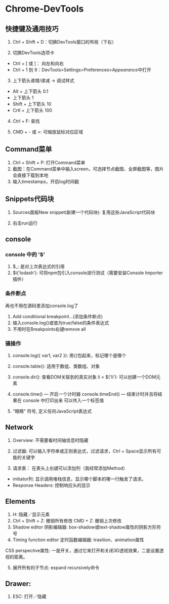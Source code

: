 # Chrome-DevTools

## 快捷键及通用技巧
1. Ctrl + Shift + D：切换DevTools窗口的布局（下右）

2. 切换DevTools选项卡
- Ctrl + [ 或 ]： 向左和向右
- Ctrl + 1 到 9：DevTools>Settings>Preferences>*Appearance*中打开

3. 上下箭头递增/递减    -> 调试样式
- Alt + 上下箭头 0.1
- 上下箭头 1
- Shift + 上下箭头 10
- Crtl + 上下箭头 100

4. Ctrl + F: 查找

5. CMD + - 或 =: 可缩放鼠标对应区域

## Command菜单
1. Ctrl + Shift + P: 打开Command菜单
2. 截图：在Command菜单中输入screen，可选择节点截图、全屏截图等，图片会直接下载到本地
3. 输入timestamps，开启log时间戳

## Snippets代码块
1. Sources面板New snippet(新建一个代码块):  复用这些JavaScript代码块

2. 右击run运行

## console
### console 中的 '$'
1. $_: 是对上次表达式的引用
2. $i('lodash'):  可将npm包引入console进行测试（需要安装Console Importer插件）

### 条件断点
再也不用在源码里添加console.log了
1.  Add conditional breakpoint...(添加条件断点)
2. 输入console.log()或值为true/false的条件表达式
3. 不用时在Breakpoints右键remove all

### 骚操作
1. console.log({ var1, var2 }): 用{}包起来，标记哪个是哪个

2. console.table(): 适用于数组、类数组、对象

3. console.dir(): 查看DOM关联到的真实对象
li = $('li'): 可以创建一个DOM元素

4. console.time() — 开启一个计时器
console.timeEnd() — 结束计时并且将结果在 console 中打印出来
可以传入一个标签值

5. "眼睛" 符号, 定义任何JavaScript表达式

## Network
1. Overview:  不需要看时间轴信息时隐藏

2. 过滤器: 可以输入字符串或正则表达式，过滤请求，Ctrl + Space显示所有可能的关键字

3. 请求表：
在表头上右键可以添加列（我经常添加Method）
- initiator列: 显示调用堆栈信息，显示哪个脚本的哪一行触发了请求。
- Response Headers: 控制响应头的显示

## Elements
1. H: 隐藏／显示元素
2. Ctrl + Shift + Z: 撤销所有修改
   CMD + Z: 撤销上次修改
3. Shadow editor 阴影编辑器: box-shadow或text-shadow属性的阴影方形符号
4. Timing function editor 定时函数编辑器: trasition、animation属性

CSS perspective属性: 一是开关，通过它来打开和关闭3D透视效果，二是设置透视的距离。

5. 展开所有的子节点: expand recursively命令


## Drawer:
1. ESC: 打开／隐藏